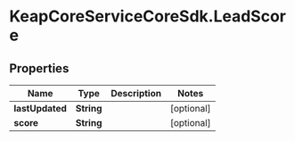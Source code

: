# KeapCoreServiceCoreSdk.LeadScore

## Properties

Name | Type | Description | Notes
------------ | ------------- | ------------- | -------------
**lastUpdated** | **String** |  | [optional] 
**score** | **String** |  | [optional] 


